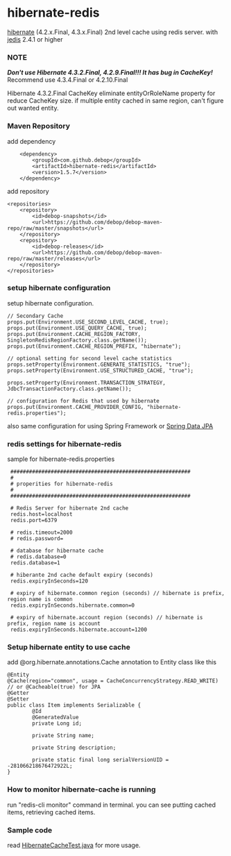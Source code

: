 hibernate-redis
===============

[hibernate][1] (4.2.x.Final, 4.3.x.Final) 2nd level cache using redis server.
with [jedis][2]  2.4.1 or higher

### NOTE

***Don't use Hibernate 4.3.2.Final, 4.2.9.Final!!! It has bug in CacheKey!***
Recommend use 4.3.4.Final or 4.2.10.Final

Hibernate 4.3.2.Final CacheKey eliminate entityOrRoleName property for reduce CacheKey size.
if multiple entity cached in same region, can't figure out wanted entity.

### Maven Repository

add dependency

        <dependency>
            <groupId>com.github.debop</groupId>
            <artifactId>hibernate-redis</artifactId>
            <version>1.5.7</version>
        </dependency>

add repository

    <repositories>
        <repository>
            <id>debop-snapshots</id>
            <url>https://github.com/debop/debop-maven-repo/raw/master/snapshots</url>
        </repository>
        <repository>
            <id>debop-releases</id>
            <url>https://github.com/debop/debop-maven-repo/raw/master/releases</url>
        </repository>
    </repositories>


### setup hibernate configuration

setup hibernate configuration.

    // Secondary Cache
    props.put(Environment.USE_SECOND_LEVEL_CACHE, true);
    props.put(Environment.USE_QUERY_CACHE, true);
    props.put(Environment.CACHE_REGION_FACTORY, SingletonRedisRegionFactory.class.getName());
    props.put(Environment.CACHE_REGION_PREFIX, "hibernate");

    // optional setting for second level cache statistics
    props.setProperty(Environment.GENERATE_STATISTICS, "true");
    props.setProperty(Environment.USE_STRUCTURED_CACHE, "true");

    props.setProperty(Environment.TRANSACTION_STRATEGY, JdbcTransactionFactory.class.getName());

    // configuration for Redis that used by hibernate
    props.put(Environment.CACHE_PROVIDER_CONFIG, "hibernate-redis.properties");

also same configuration for using Spring Framework or [Spring Data JPA][4]

### redis settings for hibernate-redis

sample for hibernate-redis.properties

     ##########################################################
     #
     # properities for hibernate-redis
     #
     ##########################################################

     # Redis Server for hibernate 2nd cache
     redis.host=localhost
     redis.port=6379

     # redis.timeout=2000
     # redis.password=

     # database for hibernate cache
     # redis.database=0
     redis.database=1

     # hiberante 2nd cache default expiry (seconds)
     redis.expiryInSeconds=120

     # expiry of hibernate.common region (seconds) // hibernate is prefix, region name is common
     redis.expiryInSeconds.hibernate.common=0

     # expiry of hibernate.account region (seconds) // hibernate is prefix, region name is account
     redis.expiryInSeconds.hibernate.account=1200


### Setup hibernate entity to use cache

add @org.hibernate.annotations.Cache annotation to Entity class like this

	@Entity
	@Cache(region="common", usage = CacheConcurrencyStrategy.READ_WRITE)  // or @Cacheable(true) for JPA
	@Getter
	@Setter
	public class Item implements Serializable {
    		@Id
    		@GeneratedValue
    		private Long id;

    		private String name;

    		private String description;

    		private static final long serialVersionUID = -281066218676472922L;
	}


### How to monitor hibernate-cache is running

run "redis-cli monitor" command in terminal. you can see putting cached items, retrieving cached items.

### Sample code

read [HibernateCacheTest.java][3] for more usage.



[1]: http://www.hibernate.org/
[2]: https://github.com/xetorthio/jedis
[3]: https://github.com/debop/hibernate-redis/blob/master/hibernate-redis/src/test/java/org/hibernate/test/cache/HibernateCacheTest.java
[4]: http://projects.spring.io/spring-data-jpa/
[lombok]: http://www.projectlombok.org/